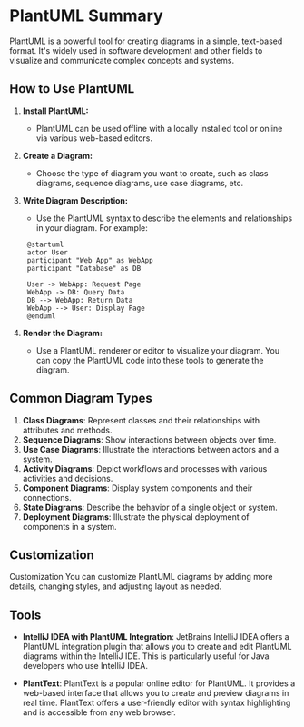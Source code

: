 # PlantUML Summary

PlantUML is a powerful tool for creating diagrams in a simple, text-based format. It's widely used in software
development and other fields to visualize and communicate complex concepts and systems.

## How to Use PlantUML

1. **Install PlantUML:**
    - PlantUML can be used offline with a locally installed tool or online via various web-based editors.

2. **Create a Diagram:**
    - Choose the type of diagram you want to create, such as class diagrams, sequence diagrams, use case diagrams, etc.

3. **Write Diagram Description:**
    - Use the PlantUML syntax to describe the elements and relationships in your diagram. For example:

   ```plantuml
    @startuml
    actor User
    participant "Web App" as WebApp
    participant "Database" as DB
    
    User -> WebApp: Request Page
    WebApp -> DB: Query Data
    DB --> WebApp: Return Data
    WebApp --> User: Display Page
    @enduml
   ```

4. **Render the Diagram:**
    - Use a PlantUML renderer or editor to visualize your diagram. You can copy the PlantUML code into these tools to
      generate the diagram.

## Common Diagram Types

1. **Class Diagrams**: Represent classes and their relationships with attributes and methods.
2. **Sequence Diagrams**: Show interactions between objects over time.
3. **Use Case Diagrams**: Illustrate the interactions between actors and a system.
4. **Activity Diagrams**: Depict workflows and processes with various activities and decisions.
5. **Component Diagrams**: Display system components and their connections.
6. **State Diagrams**: Describe the behavior of a single object or system.
7. **Deployment Diagrams**: Illustrate the physical deployment of components in a system.

## Customization

Customization
You can customize PlantUML diagrams by adding more details, changing styles, and adjusting layout as needed.

## Tools

- **IntelliJ IDEA with PlantUML Integration**: JetBrains IntelliJ IDEA offers a PlantUML integration plugin that allows
  you to create and edit PlantUML diagrams within the IntelliJ IDE. This is particularly useful for Java developers who
  use IntelliJ IDEA.


- **PlantText**: PlantText is a popular online editor for PlantUML. It provides a web-based interface that allows you to
  create and preview diagrams in real time. PlantText offers a user-friendly editor with syntax highlighting and is
  accessible from any web browser.

